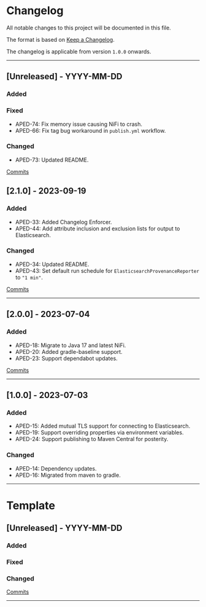 # Changelog

All notable changes to this project will be documented in this file.

The format is based on [Keep a Changelog](https://keepachangelog.com/en/1.0.0/).

The changelog is applicable from version `1.0.0` onwards.

---

## [Unreleased] - YYYY-MM-DD

### Added

### Fixed

- APED-74: Fix memory issue causing NiFi to crash.
- APED-66: Fix tag bug workaround in `publish.yml` workflow.

### Changed

- APED-73: Updated README.

[Commits](https://github.com/brightsparklabs/nifi-provenance-reporting-bundle/compare/2.1.0...develop)

## [2.1.0] - 2023-09-19

### Added

- APED-33: Added Changelog Enforcer.
- APED-44: Add attribute inclusion and exclusion lists for output to Elasticsearch.

### Changed

- APED-34: Updated README.
- APED-43: Set default run schedule for `ElasticsearchProvenanceReporter` to `"1 min"`.

[Commits](https://github.com/brightsparklabs/nifi-provenance-reporting-bundle/compare/2.0.0...2.1.0)

---

## [2.0.0] - 2023-07-04

### Added

- APED-18: Migrate to Java 17 and latest NiFi.
- APED-20: Added gradle-baseline support.
- APED-23: Support dependabot updates.

[Commits](https://github.com/brightsparklabs/nifi-provenance-reporting-bundle/compare/1.0.0...2.0.0)

---

## [1.0.0] - 2023-07-03

### Added

- APED-15: Added mutual TLS support for connecting to Elasticsearch.
- APED-19: Support overriding properties via environment variables.
- APED-24: Support publishing to Maven Central for posterity.

### Changed

- APED-14: Dependency updates.
- APED-16: Migrated from maven to gradle.

---

# Template

## [Unreleased] - YYYY-MM-DD

### Added

### Fixed

### Changed

[Commits](https://github.com/brightsparklabs/nifi-provenance-reporting-bundle/compare/2.0.0...)

---
